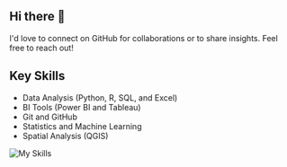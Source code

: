 ## Hi there 👋

I'd love to connect on GitHub for collaborations or to share insights. Feel free to reach out!


Key Skills
------
- Data Analysis (Python, R, SQL, and Excel)
- BI Tools (Power BI and Tableau)
- Git and GitHub
- Statistics and Machine Learning
- Spatial Analysis (QGIS)
   

![My Skills](https://simpleskill.icons.workers.dev/svg?i=python,r,snowflake,postgresql,tableau,alteryx,qgis,git,github,markdown,slack&theme=dark)

